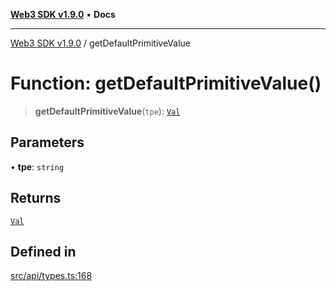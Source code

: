 [**Web3 SDK v1.9.0**](../README.md) • **Docs**

***

[Web3 SDK v1.9.0](../globals.md) / getDefaultPrimitiveValue

# Function: getDefaultPrimitiveValue()

> **getDefaultPrimitiveValue**(`tpe`): [`Val`](../type-aliases/Val.md)

## Parameters

• **tpe**: `string`

## Returns

[`Val`](../type-aliases/Val.md)

## Defined in

[src/api/types.ts:168](https://github.com/Mystic-Nayy/alephium-web3/blob/c1afd789a197ce5fe21f08c2965942090157c33d/packages/web3/src/api/types.ts#L168)
